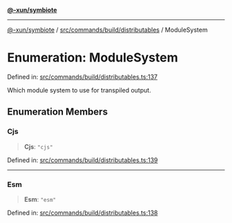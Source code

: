 [**@-xun/symbiote**](../../../../../README.md)

***

[@-xun/symbiote](../../../../../README.md) / [src/commands/build/distributables](../README.md) / ModuleSystem

# Enumeration: ModuleSystem

Defined in: [src/commands/build/distributables.ts:137](https://github.com/Xunnamius/symbiote/blob/97e44b70bbc4b25fd28c3641586a9d18f95d8540/src/commands/build/distributables.ts#L137)

Which module system to use for transpiled output.

## Enumeration Members

### Cjs

> **Cjs**: `"cjs"`

Defined in: [src/commands/build/distributables.ts:139](https://github.com/Xunnamius/symbiote/blob/97e44b70bbc4b25fd28c3641586a9d18f95d8540/src/commands/build/distributables.ts#L139)

***

### Esm

> **Esm**: `"esm"`

Defined in: [src/commands/build/distributables.ts:138](https://github.com/Xunnamius/symbiote/blob/97e44b70bbc4b25fd28c3641586a9d18f95d8540/src/commands/build/distributables.ts#L138)
